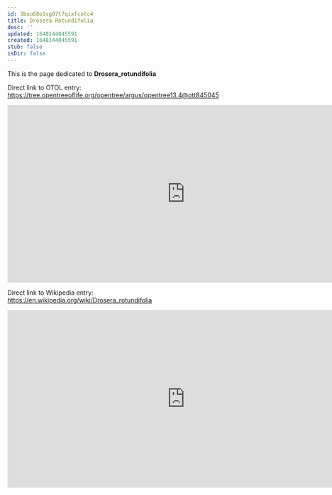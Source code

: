 ```yaml
---
id: 3buu68o1vg07t7qixfcotc4
title: Drosera Rotundifolia
desc: ''
updated: 1648144045591
created: 1648144045591
stub: false
isDir: false
---
```

This is the page dedicated to **Drosera_rotundifolia**


Direct link to OTOL entry: https://tree.opentreeoflife.org/opentree/argus/opentree13.4@ott845045



<html>
    <body>
    <iframe src="https://tree.opentreeoflife.org/opentree/argus/opentree13.4@ott845045"
    width="800" height="400" frameborder="0" allowfullscreen> </iframe>
    </body>
</html>
    


Direct link to Wikipedia entry: https://en.wikipedia.org/wiki/Drosera_rotundifolia



<html>
    <body>
    <iframe src="https://en.wikipedia.org/wiki/Drosera_rotundifolia"
    width="800" height="400" frameborder="0" allowfullscreen> </iframe>
    </body>
</html>
    
